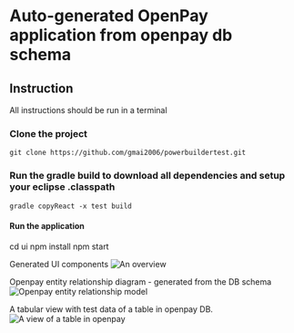 # Auto-generated OpenPay application from openpay db schema
## Instruction
All instructions should be run in a terminal

### Clone the project
```git clone https://github.com/gmai2006/powerbuildertest.git```

### Run the gradle build to download all dependencies and setup your eclipse .classpath
```gradle copyReact -x test build```

#### Run the application
cd ui
npm install
npm start

Generated UI components
![An overview](openpay1.png?raw=true "Title")

Openpay entity relationship diagram - generated from the DB schema
![Openpay entity relationship model](openpay2.png?raw=true "Title")

A tabular view with test data of a table in openpay DB.  
![A view of a table in openpay](openpay3.png?raw=true "Title")


  

